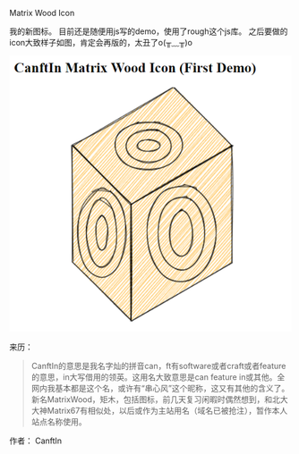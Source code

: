 Matrix Wood Icon

我的新图标。
目前还是随便用js写的demo，使用了rough这个js库。
之后要做的icon大致样子如图，肯定会再版的，太丑了o(╥﹏╥)o

![Matrix_Wood_Icon](./Matrix_Wood_Icon.png)

来历：
> CanftIn的意思是我名字灿的拼音can，ft有software或者craft或者feature的意思，in大写借用的领英。这用名大致意思是can feature in或其他。全网内我基本都是这个名，或许有“串心风”这个昵称，这又有其他的含义了。新名MatrixWood，矩木，包括图标，前几天复习闲暇时偶然想到，和北大大神Matrix67有相似处，以后或作为主站用名（域名已被抢注），暂作本人站点名称使用。

作者：
CanftIn
